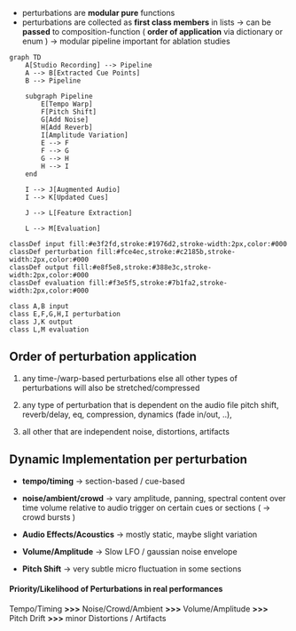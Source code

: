 
- perturbations are **modular pure** functions
- perturbations are collected as **first class members** in lists
	-> can be **passed** to composition-function ( **order of application** via dictionary or enum ) 
	-> modular pipeline important for ablation studies



```mermaid
graph TD
    A[Studio Recording] --> Pipeline
    A --> B[Extracted Cue Points]
    B --> Pipeline
    
    subgraph Pipeline
		E[Tempo Warp] 
		F[Pitch Shift] 
		G[Add Noise] 
		H[Add Reverb] 
		I[Amplitude Variation] 
		E --> F 
		F --> G 
		G --> H 
		H --> I
	end
	    
    I --> J[Augmented Audio]
    I --> K[Updated Cues]
    
    J --> L[Feature Extraction]
    
    L --> M[Evaluation]

classDef input fill:#e3f2fd,stroke:#1976d2,stroke-width:2px,color:#000
classDef perturbation fill:#fce4ec,stroke:#c2185b,stroke-width:2px,color:#000
classDef output fill:#e8f5e8,stroke:#388e3c,stroke-width:2px,color:#000
classDef evaluation fill:#f3e5f5,stroke:#7b1fa2,stroke-width:2px,color:#000

class A,B input
class E,F,G,H,I perturbation
class J,K output
class L,M evaluation
```


## Order of perturbation application

1. any time-/warp-based perturbations
	else all other types of perturbations will also be stretched/compressed

2. any type of perturbation that is dependent on the audio file
	pitch shift, reverb/delay, eq, compression, dynamics (fade in/out, ..), 

3. all other that are independent
	noise, distortions, artifacts

## Dynamic Implementation per perturbation

- **tempo/timing** 
	-> section-based / cue-based

- **noise/ambient/crowd** 
	-> vary amplitude, panning, spectral content over time 
		volume relative to audio
		trigger on certain cues or sections ( -> crowd bursts )

- **Audio Effects/Acoustics** 
	-> mostly static, maybe slight variation

- **Volume/Amplitude** 
	-> Slow LFO / gaussian noise envelope

- **Pitch Shift** 
	-> very subtle micro fluctuation in some sections


#### Priority/Likelihood of Perturbations in real performances
Tempo/Timing **>>>** Noise/Crowd/Ambient **>>>** Volume/Amplitude **>>>** Pitch Drift **>>>** minor Distortions / Artifacts

